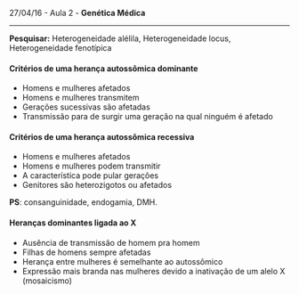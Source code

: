 27/04/16 - Aula 2 - **Genética Médica**

---

**Pesquisar:** Heterogeneidade alélila, Heterogeneidade locus, Heterogeneidade fenotípica

#### Critérios de uma herança autossômica dominante

* Homens e mulheres afetados
* Homens e mulheres transmitem
* Gerações sucessivas são afetadas
* Transmissão para de surgir uma geração na qual ninguém é afetado

#### Critérios de uma herança autossômica recessiva

* Homens e mulheres afetados
* Homens e mulheres podem transmitir
* A característica pode pular gerações
* Genitores são heterozigotos ou afetados

**PS**: consanguinidade, endogamia, DMH.

#### Heranças dominantes ligada ao X

* Ausência de transmissão de homem pra homem
* Filhas de homens sempre afetadas
* Herança entre mulheres é semelhante ao autossômico
* Expressão mais branda nas mulheres devido a inativação de um alelo X \(mosaicismo\) 



